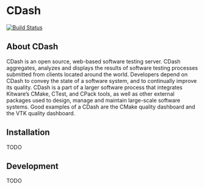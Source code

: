 # CDash

[![Build Status](https://travis-ci.org/Kitware/CDash.svg)](https://travis-ci.org/Kitware/CDash)

## About CDash

CDash is an open source, web-based software testing server. CDash aggregates, analyzes and displays the results of
software testing processes submitted from clients located around the world. Developers depend on CDash to convey the
state of a software system, and to continually improve its quality. CDash is a part of a larger software process that
integrates Kitware’s CMake, CTest, and CPack tools, as well as other external packages used to design, manage and
maintain large-scale software systems. Good examples of a CDash are the CMake quality dashboard and the VTK quality
dashboard.

## Installation

TODO

## Development

TODO
